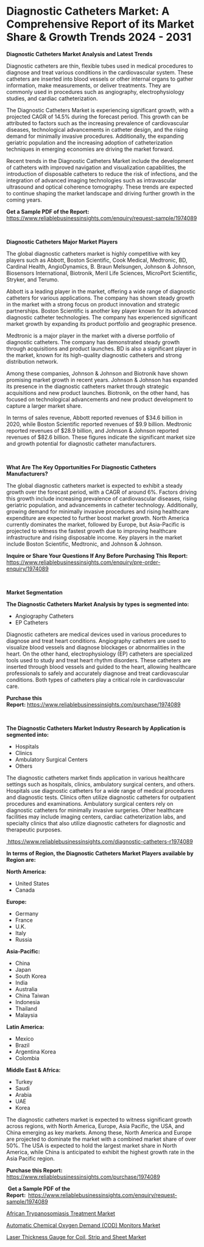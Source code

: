 <p><h1>Diagnostic Catheters Market: A Comprehensive Report of its Market Share & Growth Trends 2024 - 2031</h1></p><p><strong>Diagnostic Catheters Market Analysis and Latest Trends</strong></p>
<p><p>Diagnostic catheters are thin, flexible tubes used in medical procedures to diagnose and treat various conditions in the cardiovascular system. These catheters are inserted into blood vessels or other internal organs to gather information, make measurements, or deliver treatments. They are commonly used in procedures such as angiography, electrophysiology studies, and cardiac catheterization.</p><p>The Diagnostic Catheters Market is experiencing significant growth, with a projected CAGR of 14.5% during the forecast period. This growth can be attributed to factors such as the increasing prevalence of cardiovascular diseases, technological advancements in catheter design, and the rising demand for minimally invasive procedures. Additionally, the expanding geriatric population and the increasing adoption of catheterization techniques in emerging economies are driving the market forward.</p><p>Recent trends in the Diagnostic Catheters Market include the development of catheters with improved navigation and visualization capabilities, the introduction of disposable catheters to reduce the risk of infections, and the integration of advanced imaging technologies such as intravascular ultrasound and optical coherence tomography. These trends are expected to continue shaping the market landscape and driving further growth in the coming years.</p></p>
<p><strong>Get a Sample PDF of the Report:&nbsp;</strong> <a href="https://www.reliablebusinessinsights.com/enquiry/request-sample/1974089">https://www.reliablebusinessinsights.com/enquiry/request-sample/1974089</a></p>
<p>&nbsp;</p>
<p><strong>Diagnostic Catheters Major Market Players</strong></p>
<p><p>The global diagnostic catheters market is highly competitive with key players such as Abbott, Boston Scientific, Cook Medical, Medtronic, BD, Cardinal Health, AngioDynamics, B. Braun Melsungen, Johnson & Johnson, Biosensors International, Biotronik, Meril Life Sciences, MicroPort Scientific, Stryker, and Terumo. </p><p>Abbott is a leading player in the market, offering a wide range of diagnostic catheters for various applications. The company has shown steady growth in the market with a strong focus on product innovation and strategic partnerships. Boston Scientific is another key player known for its advanced diagnostic catheter technologies. The company has experienced significant market growth by expanding its product portfolio and geographic presence.</p><p>Medtronic is a major player in the market with a diverse portfolio of diagnostic catheters. The company has demonstrated steady growth through acquisitions and product launches. BD is also a significant player in the market, known for its high-quality diagnostic catheters and strong distribution network.</p><p>Among these companies, Johnson & Johnson and Biotronik have shown promising market growth in recent years. Johnson & Johnson has expanded its presence in the diagnostic catheters market through strategic acquisitions and new product launches. Biotronik, on the other hand, has focused on technological advancements and new product development to capture a larger market share.</p><p>In terms of sales revenue, Abbott reported revenues of $34.6 billion in 2020, while Boston Scientific reported revenues of $9.9 billion. Medtronic reported revenues of $28.9 billion, and Johnson & Johnson reported revenues of $82.6 billion. These figures indicate the significant market size and growth potential for diagnostic catheter manufacturers.</p></p>
<p>&nbsp;</p>
<p><strong>What Are The Key Opportunities For Diagnostic Catheters Manufacturers?</strong></p>
<p><p>The global diagnostic catheters market is expected to exhibit a steady growth over the forecast period, with a CAGR of around 6%. Factors driving this growth include increasing prevalence of cardiovascular diseases, rising geriatric population, and advancements in catheter technology. Additionally, growing demand for minimally invasive procedures and rising healthcare expenditure are expected to further boost market growth. North America currently dominates the market, followed by Europe, but Asia-Pacific is projected to witness the fastest growth due to improving healthcare infrastructure and rising disposable income. Key players in the market include Boston Scientific, Medtronic, and Johnson & Johnson.</p></p>
<p><strong>Inquire or Share Your Questions If Any Before Purchasing This Report:</strong> <a href="https://www.reliablebusinessinsights.com/enquiry/pre-order-enquiry/1974089">https://www.reliablebusinessinsights.com/enquiry/pre-order-enquiry/1974089</a></p>
<p>&nbsp;</p>
<p><strong>Market Segmentation</strong></p>
<p><strong>The Diagnostic Catheters Market Analysis by types is segmented into:</strong></p>
<p><ul><li>Angiography Catheters</li><li>EP Catheters</li></ul></p>
<p><p>Diagnostic catheters are medical devices used in various procedures to diagnose and treat heart conditions. Angiography catheters are used to visualize blood vessels and diagnose blockages or abnormalities in the heart. On the other hand, electrophysiology (EP) catheters are specialized tools used to study and treat heart rhythm disorders. These catheters are inserted through blood vessels and guided to the heart, allowing healthcare professionals to safely and accurately diagnose and treat cardiovascular conditions. Both types of catheters play a critical role in cardiovascular care.</p></p>
<p><strong>Purchase this Report:&nbsp;</strong><a href="https://www.reliablebusinessinsights.com/purchase/1974089">https://www.reliablebusinessinsights.com/purchase/1974089</a></p>
<p>&nbsp;</p>
<p><strong>The Diagnostic Catheters Market Industry Research by Application is segmented into:</strong></p>
<p><ul><li>Hospitals</li><li>Clinics</li><li>Ambulatory Surgical Centers</li><li>Others</li></ul></p>
<p><p>The diagnostic catheters market finds application in various healthcare settings such as hospitals, clinics, ambulatory surgical centers, and others. Hospitals use diagnostic catheters for a wide range of medical procedures and diagnostic tests. Clinics often utilize diagnostic catheters for outpatient procedures and examinations. Ambulatory surgical centers rely on diagnostic catheters for minimally invasive surgeries. Other healthcare facilities may include imaging centers, cardiac catheterization labs, and specialty clinics that also utilize diagnostic catheters for diagnostic and therapeutic purposes.</p></p>
<p><a href="https://www.reliablebusinessinsights.com/diagnostic-catheters-r1974089">&nbsp;https://www.reliablebusinessinsights.com/diagnostic-catheters-r1974089</a></p>
<p><strong>In terms of Region, the Diagnostic Catheters Market Players available by Region are:</strong></p>
<p>
    <p> <strong> North America: </strong>
        <ul>
            <li>United States</li>
            <li>Canada</li>
        </ul>
        </p> 
    <p> <strong> Europe: </strong>
        <ul>
            <li>Germany</li>
            <li>France</li>
            <li>U.K.</li>
            <li>Italy</li>
            <li>Russia</li>
        </ul>
        </p> 
    <p> <strong> Asia-Pacific: </strong>
        <ul>
            <li>China</li>
            <li>Japan</li>
            <li>South Korea</li>
            <li>India</li>
            <li>Australia</li>
            <li>China Taiwan</li>
            <li>Indonesia</li>
            <li>Thailand</li>
            <li>Malaysia</li>
        </ul>
        </p> 
    <p> <strong> Latin America: </strong>
        <ul>
            <li>Mexico</li>
            <li>Brazil</li>
            <li>Argentina Korea</li>
            <li>Colombia</li>
        </ul>
        </p> 
    <p> <strong> Middle East & Africa: </strong>
        <ul>
            <li>Turkey</li>
            <li>Saudi</li>
            <li>Arabia</li>
            <li>UAE</li>
            <li>Korea</li>
        </ul>
    </p>
    </p>
<p><p>The diagnostic catheters market is expected to witness significant growth across regions, with North America, Europe, Asia Pacific, the USA, and China emerging as key markets. Among these, North America and Europe are projected to dominate the market with a combined market share of over 50%. The USA is expected to hold the largest market share in North America, while China is anticipated to exhibit the highest growth rate in the Asia Pacific region.</p></p>
<p><strong>Purchase this Report: </strong><a href="https://www.reliablebusinessinsights.com/purchase/1974089">https://www.reliablebusinessinsights.com/purchase/1974089</a></p>
<p>&nbsp;<strong>Get a Sample PDF of the Report:&nbsp;&nbsp;</strong><a href="https://www.reliablebusinessinsights.com/enquiry/request-sample/1974089">https://www.reliablebusinessinsights.com/enquiry/request-sample/1974089</a></p>
<p><strong></strong></p>
<p><p><a href="https://view.publitas.com/reportprime-1/african-trypanosomiasis-treatment-market-size-market-segmentation-market-trends-and-growth-analysis-forecast-till-2031/">African Trypanosomiasis Treatment Market</a></p><p><a href="https://github.com/derrinmiltonellis35gcl/Market-Research-Report-List-3/blob/main/automatic-chemical-oxygen-demand-cod-monitors-market.md">Automatic Chemical Oxygen Demand (COD) Monitors Market</a></p><p><a href="https://github.com/Chiragrp22/Market-Research-Report-List-5/blob/main/laser-thickness-gauge-for-coil-strip-and-sheet-market.md">Laser Thickness Gauge for Coil, Strip and Sheet Market</a></p></p>